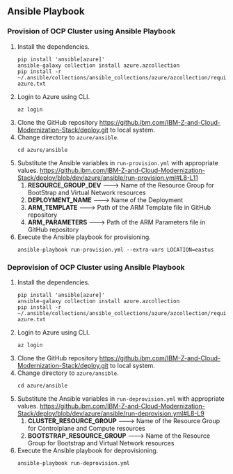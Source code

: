 ## Ansible Playbook

### Provision of OCP Cluster using Ansible Playbook

1. Install the dependencies.
   ```
   pip install 'ansible[azure]'
   ansible-galaxy collection install azure.azcollection
   pip install -r ~/.ansible/collections/ansible_collections/azure/azcollection/requirements-azure.txt
   ```
2. Login to Azure using CLI. 
   ```
   az login
   ```
3. Clone the GitHub repository https://github.ibm.com/IBM-Z-and-Cloud-Modernization-Stack/deploy.git to local system.
4. Change directory to `azure/ansible`.
   ```
   cd azure/ansible
   ```
5. Substitute the Ansible variables in `run-provision.yml` with appropriate values. 
   https://github.ibm.com/IBM-Z-and-Cloud-Modernization-Stack/deploy/blob/dev/azure/ansible/run-provision.yml#L8-L11 
    1. **RESOURCE_GROUP_DEV** ---> Name of the Resource Group for BootStrap and Virtual Network resources
    1. **DEPLOYMENT_NAME** ---> Name of the Deployment 
    1. **ARM_TEMPLATE** ---> Path of the ARM Template file in GitHub repository
    1. **ARM_PARAMETERS** ---> Path of the ARM Parameters file in GitHub repository
6. Execute the Ansible playbook for provisioning.
   ```
   ansible-playbook run-provision.yml --extra-vars LOCATION=eastus
   ```
    
### Deprovision of OCP Cluster using Ansible Playbook    

1. Install the dependencies.
   ```
   pip install 'ansible[azure]'
   ansible-galaxy collection install azure.azcollection
   pip install -r ~/.ansible/collections/ansible_collections/azure/azcollection/requirements-azure.txt
   ```
2. Login to Azure using CLI. 
   ```
   az login
   ```
3. Clone the GitHub repository https://github.ibm.com/IBM-Z-and-Cloud-Modernization-Stack/deploy.git to local system.
4. Change directory to `azure/ansible`.
   ```
   cd azure/ansible
   ```
5. Substitute the Ansible variables in `run-deprovision.yml` with appropriate values. 
   https://github.ibm.com/IBM-Z-and-Cloud-Modernization-Stack/deploy/blob/dev/azure/ansible/run-deprovision.yml#L8-L9  
    1. **CLUSTER_RESOURCE_GROUP** ---> Name of the Resource Group for Controlplane and Compute resources 
    1. **BOOTSTRAP_RESOURCE_GROUP** ---> Name of the Resource Group for Bootstrap and Virtual Network resources 
6. Execute the Ansible playbook for deprovisioning.
   ```
   ansible-playbook run-deprovision.yml
   ```